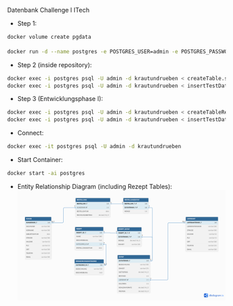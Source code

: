 Datenbank Challenge I ITech

- Step 1: 
```bash
docker volume create pgdata

docker run -d --name postgres -e POSTGRES_USER=admin -e POSTGRES_PASSWORD=admin -e POSTGRES_DB=krautundrueben -v pgdata:/var/lib/postgresql/data -p 5432:5432 postgres:17
```
- Step 2 (inside repository): 
```bash
docker exec -i postgres psql -U admin -d krautundrueben < createTable.sql
docker exec -i postgres psql -U admin -d krautundrueben < insertTestData.sql
```
- Step 3 (Entwicklungsphase I):
```bash
docker exec -i postgres psql -U admin -d krautundrueben < createTableRezept.sql
docker exec -i postgres psql -U admin -d krautundrueben < insertTestDataRezept.sql
```
- Connect:
```bash
docker exec -it postgres psql -U admin -d krautundrueben
``` 
- Start Container:
```bash
docker start -ai postgres
```

- Entity Relationship Diagram (including Rezept Tables):
![ERD](docs/entity_relationship_diagram.png)

